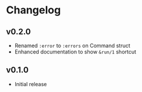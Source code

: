 # Changelog

## v0.2.0
* Renamed `:error` to `:errors` on Command struct
* Enhanced documentation to show `&run/1` shortcut

## v0.1.0
* Initial release